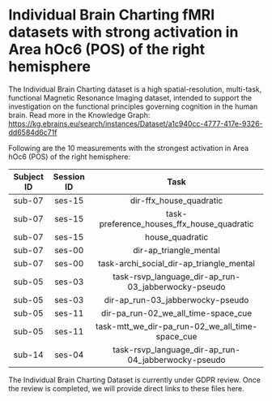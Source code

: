 # Individual Brain Charting fMRI datasets with strong activation in Area hOc6 (POS) of the right hemisphere

The Individual Brain Charting dataset is a high spatial-resolution, multi-task, functional Magnetic Resonance Imaging dataset, intended to support the investigation on the functional principles governing cognition in the human brain.
Read more in the Knowledge Graph: https://kg.ebrains.eu/search/instances/Dataset/a1c940cc-4777-417e-9326-dd6584d6c71f

Following are the 10 measurements with the strongest activation in Area hOc6 (POS) of the right hemisphere:

| Subject ID | Session ID | Task |
| :-: | :-: | :-: |
| sub-07 | ses-15 | dir-ffx_house_quadratic|
| sub-07 | ses-15 | task-preference_houses_ffx_house_quadratic|
| sub-07 | ses-15 | house_quadratic|
| sub-07 | ses-00 | dir-ap_triangle_mental|
| sub-07 | ses-00 | task-archi_social_dir-ap_triangle_mental|
| sub-05 | ses-03 | task-rsvp_language_dir-ap_run-03_jabberwocky-pseudo|
| sub-05 | ses-03 | dir-ap_run-03_jabberwocky-pseudo|
| sub-05 | ses-11 | dir-pa_run-02_we_all_time-space_cue|
| sub-05 | ses-11 | task-mtt_we_dir-pa_run-02_we_all_time-space_cue|
| sub-14 | ses-04 | task-rsvp_language_dir-ap_run-04_jabberwocky-pseudo|


The Individual Brain Charting Dataset is currently under GDPR review. Once the review is completed, we will provide direct links to these files here.